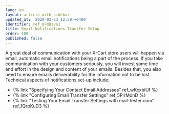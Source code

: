 ```yaml
---
lang: en
layout: article_with_sidebar
updated_at: '2020-03-23 12:59 +0400'
identifier: ref_0FmBzvsI
title: Email Notifications Transfer Setup
order: 100
published: false
---
```

A great deal of communication with your X-Cart store users will happen via email, automatic email notifications being a part of the process. If you take communication with your customers seriously, you will invest some time and effort in the design and content of your emails. Besides that, you also need to ensure emails deliverability for the information not to be lost. Technical aspects of notifications set-up include:
*  {% link "Specifying Your Contact Email Addresses" ref_wKcxbiUf %}
*  {% link "Configuring Email Transfer Settings" ref_5PirMonD %}
*  {% link "Testing Your Email Transfer Settings with mail-tester.com" ref_1QrpKuD3 %}